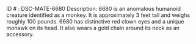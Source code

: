 ID # : DSC-MATE-6680
Description: 6680 is an anomalous humanoid creature identified as a monkey. It is approximately 3 feet tall and weighs roughly 100 pounds. 6680 has distinctive red clown eyes and a unique mohawk on its head. It also wears a gold chain around its neck as an accessory.